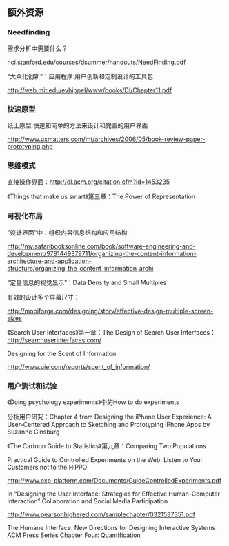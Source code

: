 ## 额外资源 ##

### Needfinding ###

需求分析中需要什么？

hci.stanford.edu/courses/dsummer/handouts/NeedFinding.pdf

“大众化创新”：应用程序:用户创新和定制设计的工具包

http://web.mit.edu/evhippel/www/books/DI/Chapter11.pdf

### 快速原型 ###

纸上原型:快速和简单的方法来设计和完善的用户界面

http://www.uxmatters.com/mt/archives/2006/05/book-review-paper-prototyping.php

### 思维模式 ###

直接操作界面：http://dl.acm.org/citation.cfm?id=1453235

《Things that make us smart》第三章：The Power of Representation

### 可视化布局 ###

“设计界面”中：组织内容信息结构和应用结构

http://my.safaribooksonline.com/book/software-engineering-and-development/9781449379711/organizing-the-content-information-architecture-and-application-structure/organizing_the_content_information_archi

“定量信息的视觉显示”：Data Density and Small Multiples

有效的设计多个屏幕尺寸：

http://mobiforge.com/designing/story/effective-design-multiple-screen-sizes

《Search User Interfaces》第一章：The Design of Search User Interfaces：http://searchuserinterfaces.com/

Designing for the Scent of Information

http://www.uie.com/reports/scent_of_information/

### 用户测试和试验 ###

《Doing psychology experiments》中的How to do experiments

分析用户研究：Chapter 4 from Designing the iPhone User Experience: A User-Centered Approach to Sketching and Prototyping iPhone Apps by Suzanne Ginsburg

《The Cartoon Guide to Statistics》第九章：Comparing Two Populations

Practical Guide to Controlled Experiments on the Web: Listen to Your Customers not to the HiPPO

http://www.exp-platform.com/Documents/GuideControlledExperiments.pdf

In “Designing the User Interface: Strategies for Effective Human-Computer Interaction” Collaboration and Social Media Participation

http://www.pearsonhighered.com/samplechapter/0321537351.pdf

The Humane Interface. New Directions for Designing Interactive Systems ACM Press Series
Chapter Four: Quantification

